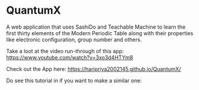 # QuantumX

A web application that uses SashiDo and Teachable Machine to learn the first thirty elements of the Modern Periodic Table along with their properties like electronic configuration, group number and others.

Take a loot at the video run-through of this app:
https://www.youtube.com/watch?v=3xo3d4HTYm8

Check out the App here:
https://haripriya2002145.github.io/QuantumX/

Do see this tutorial in if you want to make a similar one:


